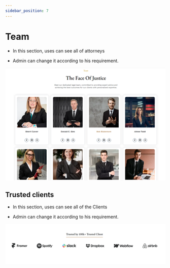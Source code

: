 ```yaml
---
sidebar_position: 7
---
```


# Team

- In this section, uses can see all of attorneys 

- Admin can change it according to his requirement.

![pricing plan](./img/tt.png)


## Trusted  clients

- In this section, uses can see all of the Clients

- Admin can change it according to his requirement.

![clients](./img/cl.png)